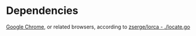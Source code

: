 # Dependencies

[Google Chrome](https://www.google.com/chrome/), or related browsers, according to [zserge/lorca - ./locate.go](https://github.com/zserge/lorca/blob/master/locate.go)
